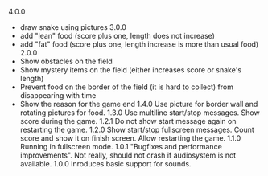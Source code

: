 4.0.0
- draw snake using pictures
3.0.0
- add "lean" food (score plus one, length does not increase)
- add "fat" food (score plus one, length increase is more than usual food)
2.0.0
- Show obstacles on the field
- Show mystery items on the field (either increases score or snake's length)
- Prevent food on the border of the field (it is hard to collect) from disappearing with time
- Show the reason for the game end
  1.4.0 Use picture for border wall and rotating pictures for food.
  1.3.0 Use multiline start/stop messages. Show score during the game.
  1.2.1 Do not show start message again on restarting the game.
  1.2.0 Show start/stop fullscreen messages. Count score and show it on finish screen. Allow restarting the game.
  1.1.0 Running in fullscreen mode.
  1.0.1 "Bugfixes and performance improvements". Not really, should not crash if audiosystem is not available.
  1.0.0 Inroduces basic support for sounds.
